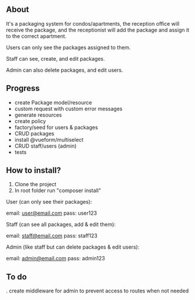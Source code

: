 ## About
It's a packaging system for condos/apartments, the reception office will receive the package, and the receptionist will add the package and assign it to the correct apartment.

Users can only see the packages assigned to them.

Staff can see, create, and edit packages.

Admin can also delete packages, and edit users.


## Progress
- create Package model/resource
- custom request with custom error messages
- generate resources
- create policy
- factory/seed for users & packages
- CRUD packages
- install @vueform/multiselect
- CRUD staff/users (admin)
- tests

## How to install?
1. Clone the project
2. In root folder run "composer install"


User (can only see their packages):

email: user@email.com pass: user123

Staff (can see all packages, add & edit them):

email: staff@email.com pass: staff123

Admin (like staff but can delete packages & edit users):

email: admin@email.com pass: admin123


## To do 
. create middleware for admin to prevent access to routes when not needed

